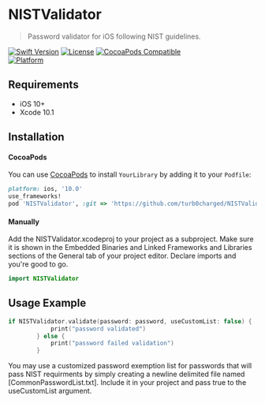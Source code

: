 # NISTValidator
> Password validator for iOS following NIST guidelines.

[![Swift Version][swift-image]][swift-url]
[![License][license-image]][license-url]
[![CocoaPods Compatible](https://img.shields.io/cocoapods/v/EZSwiftExtensions.svg)](https://img.shields.io/cocoapods/v/LFAlertController.svg)  
[![Platform](https://img.shields.io/cocoapods/p/LFAlertController.svg?style=flat)](http://cocoapods.org/pods/LFAlertController)

## Requirements

- iOS 10+
- Xcode 10.1

## Installation 

#### CocoaPods
You can use [CocoaPods](http://cocoapods.org/) to install `YourLibrary` by adding it to your `Podfile`:

```ruby 
platform: ios, '10.0'
use_frameworks!
pod 'NISTValidator', :git => 'https://github.com/turb0charged/NISTValidator.git'
```

#### Manually
Add the NISTValidator.xcodeproj to your project as a subproject. Make sure it is shown in  the Embedded Binaries and Linked Frameworks and Libraries sections of the General tab of your project editor. Declare imports and you're good to go.

```swift 
import NISTValidator
```

## Usage Example

```swift
if NISTValidator.validate(password: password, useCustomList: false) {
            print("password validated")
        } else {
            print("password failed validation")
        }
```

You may use a customized password exemption list for passwords that will pass NIST requirments by simply creating a newline delimited file named [CommonPasswordList.txt]. Include it in your project and pass true to the useCustomList argument. 


[swift-image]:https://img.shields.io/badge/swift-3.0-orange.svg
[swift-url]: https://swift.org/
[license-image]: https://img.shields.io/badge/License-MIT-blue.svg
[license-url]: LICENSE

